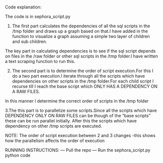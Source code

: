 Code explanation:

The code is in sephora_script.py

1. The first part calculates the dependencies of all the sql scripts in the /tmp folder and draws up a graph based on that.I have added in the function to visualize a graph assuming a simple two layer of children and sub children.

The key part in calculating dependencies is to see if the sql script depends on files in the /raw folder or other sql scripts in the /tmp folder.I have written a text scraping function to run this.

2. The second part is to determine the order of script execution.For this I do a two part execution.I iterate through all the scripts which have dependencies on other scripts in the /tmp folder.For each child script I recurse till I reach the base script which ONLY HAS A DEPENDENCY ON A RAW FILES.

In this manner I determine the correct order of scripts in the /tmp folder


3.The this part is to parallelize some scripts.Since all the scripts which have DEPENDENCY ONLY ON RAW FILES can be though of the “base scripts” these can be run parallel initially.
After this the scripts which have dependency on other /tmp scripts are executed.

NOTE: The order of script execution between 2 and 3 changes -this shows how the parallelism affects the order of execution

RUNNING INSTRUCTIONS:
— Pull the repo
— Run the sephora_script.py python code
